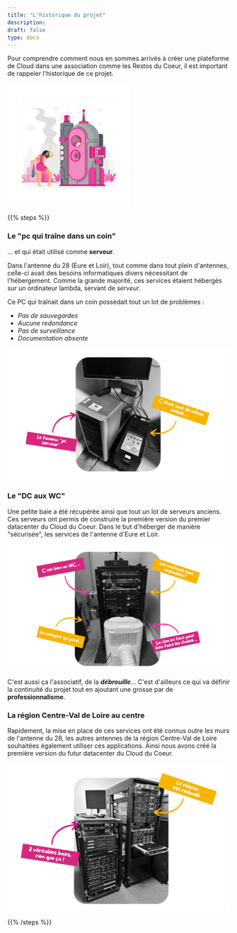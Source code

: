 ```yaml
---
title: "L'historique du projet"
description:
draft: false
type: docs
---
```


Pour comprendre comment nous en sommes arrivés à créer une plateforme de Cloud dans une association comme les Restos du Coeur, il est important de rappeler l'historique de ce projet.

<img src="./cdc-illustration-historique.png" alt="Historique" style="width: 55%;">

{{% steps %}}

### Le "pc qui traîne dans un coin"

... et qui était utilisé comme **serveur**.

Dans l'antenne du 28 (Eure et Loir), tout comme dans tout plein d'antennes, celle-ci avait des besoins informatiques divers nécessitant de l'hébergement. Comme la grande majorité, ces services étaient hébergés sur un ordinateur lambda, servant de *serveur*.

Ce PC qui traînait dans un coin possèdait tout un lot de problèmes :

- *Pas de sauvegardes*
- *Aucune redondance*
- *Pas de surveillance*
- *Documentation absente*

![](./cdc-histoire-pc-serveur.png)

### Le "DC aux WC"

Une petite baie a été récupérée ainsi que tout un lot de serveurs anciens. Ces serveurs ont permis de construire la première version du premier datacenter du Cloud du Coeur. Dans le but d'héberger de manière "sécurisée", les services de l'antenne d'Eure et Loir.

![](./cdc-histoire-dc-aux-wc.png)

C'est aussi ça l'associatif, de la ***débrouille***... C'est d'ailleurs ce qui va définir la continuité du projet tout en ajoutant une grosse par de **professionnalisme**.

### La région Centre-Val de Loire au centre

Rapidement, la mise en place de ces services ont été connus outre les murs de l'antenne du 28, les autres antennes de la région Centre-Val de Loire souhaitées également utiliser ces applications. Ainsi nous avons créé la première version du futur datacenter du Cloud du Coeur.

![](./cdc-histoire-region-centre.png)

{{% /steps %}}

